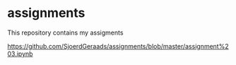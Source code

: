 # assignments
This repository contains my assigments

https://github.com/SjoerdGeraads/assignments/blob/master/assignment%203.ipynb
